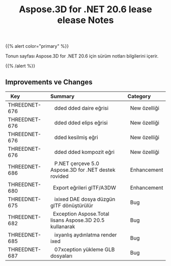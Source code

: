﻿---
title: Aspose.3D for .NET 20.6 lease elease Notes
type: docs
weight: 20
url: /tr/net/aspose-3d-for-net-20-6-release-notes/
---
{{% alert color="primary" %}} 

Tonun sayfası Aspose.3D for .NET 20.6 için sürüm notları bilgilerini içerir.

{{% /alert %}} 
## **Improvements ve Changes**

|` `**Key**|**Summary**|**Category**|
|:- |:- |:- |
|THREEDNET-676 |` ` dded dded daire eğrisi|` `New özelliği|
|THREEDNET-676 |` ` dded dded elips eğrisi|` `New özelliği|
|THREEDNET-676 |` ` dded kesilmiş eğri|` `New özelliği|
|THREEDNET-676 |` ` dded dded kompozit eğri|` `New özelliği|
|THREEDNET-686 |` ` P.NET çerçeve 5.0 Aspose.3D for .NET destek rovided|` `Enhancement|
|THREEDNET-680 |` `Export eğrileri glTF/A3DW|` `Enhancement|
|THREEDNET-675 |` ` ixixed DAE dosya düzgün glTF dönüştürülür|` `Bug|
|THREEDNET-682 |` `Exception Aspose.Total lisans Aspose.3D 20.5 kullanarak|` `Bug|
|THREEDNET-685 |` ` ixyanlış aydınlatma render ixed|` `Bug|
|THREEDNET-687 |` ` 07xception yükleme GLB dosyaları|` `Bug|

